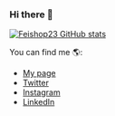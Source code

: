 
### Hi there 👋

[![Feishop23 GitHub stats](https://github-readme-stats.vercel.app/api?username=Feishop23)](https://github.com/anuraghazra/github-readme-stats)

You can find me 🌎:
- [My page](https://feiberthportafolio.netlify.app/)
- [Twitter](https://twitter.com/FeiberthPorti)
- [Instagram](https://instagram.com/Feiberth.Portilla)
- [LinkedIn](https://www.linkedin.com/in/feiberth-portilla-7b7004241/)

<!--
**Feishop23/Feishop23** is a ✨ _special_ ✨ repository because its `README.md` (this file) appears on your GitHub profile.

Here are some ideas to get you started:

- 🔭 I’m currently working on ...
- 🌱 I’m currently learning ...
- 👯 I’m looking to collaborate on ...
- 🤔 I’m looking for help with ...
- 💬 Ask me about ...
- 📫 How to reach me: ...
- 😄 Pronouns: ...
- ⚡ Fun fact: ...
-->
